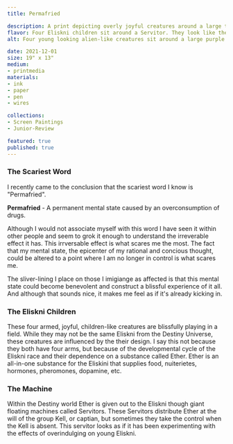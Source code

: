 ```yaml
---
title: Permafried

description: A print depicting overly joyful creatures around a large technological sphere with wires.
flavor: Four Eliskni children sit around a Servitor. They look like they've been given a little too much Ether, maybe for awhile now.
alt: Four young looking alien-like creatures sit around a large purple sphere with wires woven through it.

date: 2021-12-01
size: 19" x 13"
medium:
- printmedia
materials:
- ink
- paper
- pen
- wires

collections:
- Screen Paintings
- Junior-Review

featured: true
published: true
---
```


### The Scariest Word
I recently came to the conclusion that the scariest word I know is "Permafried". 

__Permafried__ - A permanent mental state caused by an overconsumption of drugs.

Although I would not associate myself with this word I have seen it within other people and seem to grok it enough to understand the irreverable effect it has.
This irrversable effect is what scares me the most.
The fact that my mental state, the epicenter of my rational and concious thought, could be altered to a point where I am no longer in control is what scares me.

The sliver-lining I place on those I imigiange as affected is that this mental state could become benevolent and construct a blissful experience of it all.
And although that sounds nice, it makes me feel as if it's already kicking in.

### The Eliskni Children
These four armed, joyful, children-like creatures are blissfully playing in a field. 
While they may not be the same Eliskni from the Destiny Universe, these creatures are influenced by the their design.
I say this not because they both have four arms, but because of the developmental cycle of the Eliskni race and their dependence on a substance called Ether.
Ether is an all-in-one substance for the Eliskini that supplies food, nuiterietes, hormones, pheromones, dopamine, etc.

### The Machine
Within the Destiny world Ether is given out to the Eliskni though giant floating machines called Servitors.
These Servitors distribute Ether at the will of the group Kell, or captian, but sometimes they take the control when the Kell is absent.
This servitor looks as if it has been experimenting with the effects of overindulging on young Eliskni.
